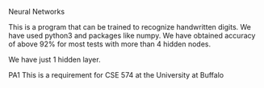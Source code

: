 Neural Networks

This is a program that can be trained to recognize handwritten digits. We have used python3 and packages like numpy. We have obtained accuracy of above 92% for most tests with more than 4 hidden nodes.

We have just 1 hidden layer.

PA1
This is a requirement for CSE 574 at the University at Buffalo